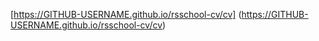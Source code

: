 [https://GITHUB-USERNAME.github.io/rsschool-cv/cv] (https://GITHUB-USERNAME.github.io/rsschool-cv/cv)